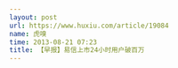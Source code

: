 ```yaml
---
layout: post
url: https://www.huxiu.com/article/19084
name: 虎嗅
time: 2013-08-21 07:23
title: 【早报】易信上市24小时用户破百万
---
```

